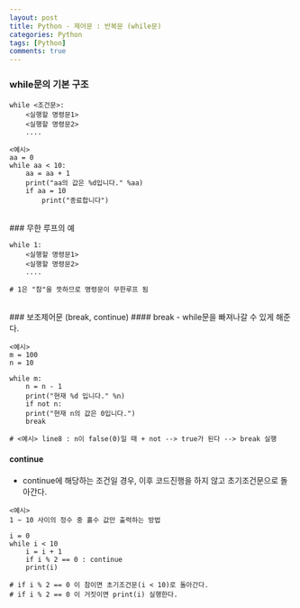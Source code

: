 ```yaml
---
layout: post
title: Python - 제어문 : 반복문 (while문)
categories: Python
tags: [Python]
comments: true
---
```


### while문의 기본 구조 

```
while <조건문>:
	<실행할 명령문1>
	<실행할 명령문2>
	....
```

```
<예시>
aa = 0
while aa < 10:
	aa = aa + 1
	print("aa의 값은 %d입니다." %aa)
	if aa = 10
		print("종료합니다")
```

<br>
### 무한 루프의 예

```
while 1:
	<실행할 명령문1>
	<실행할 명령문2>
	....

# 1은 "참"을 뜻하므로 명령문이 무한루프 됨
```
<br>
### 보조제어문 (break, continue)
#### break
-  while문을 빠져나갈 수 있게 해준다.

```
<예시>
m = 100
n = 10

while m:
	n = n - 1
	print("현재 %d 입니다." %n)
	if not n: 
	print("현재 n의 값은 0입니다.")
	break

# <예시> line8 : n이 false(0)일 때 + not --> true가 된다 --> break 실행
```
#### continue
-  continue에 해당하는 조건일 경우, 이후 코드진행을 하지 않고 초기조건문으로 돌아간다.

```
<예시>
1 ~ 10 사이의 정수 중 홀수 값만 출력하는 방법 

i = 0
while i < 10
	i = i + 1
	if i % 2 == 0 : continue
	print(i)

# if i % 2 == 0 이 참이면 초기조건문(i < 10)로 돌아간다.
# if i % 2 == 0 이 거짓이면 print(i) 실행한다. 
```
